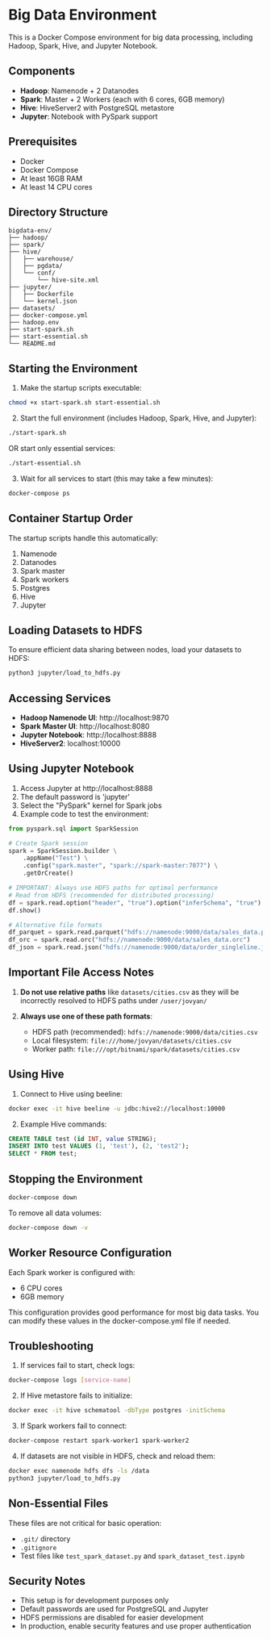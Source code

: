 # Big Data Environment

This is a Docker Compose environment for big data processing, including Hadoop, Spark, Hive, and Jupyter Notebook.

## Components

- **Hadoop**: Namenode + 2 Datanodes
- **Spark**: Master + 2 Workers (each with 6 cores, 6GB memory)
- **Hive**: HiveServer2 with PostgreSQL metastore
- **Jupyter**: Notebook with PySpark support

## Prerequisites

- Docker
- Docker Compose
- At least 16GB RAM
- At least 14 CPU cores

## Directory Structure

```
bigdata-env/
├── hadoop/
├── spark/
├── hive/
│   ├── warehouse/
│   ├── pgdata/
│   └── conf/
│       └── hive-site.xml
├── jupyter/
│   ├── Dockerfile
│   └── kernel.json
├── datasets/
├── docker-compose.yml
├── hadoop.env
├── start-spark.sh
├── start-essential.sh
└── README.md
```

## Starting the Environment

1. Make the startup scripts executable:
```bash
chmod +x start-spark.sh start-essential.sh
```

2. Start the full environment (includes Hadoop, Spark, Hive, and Jupyter):
```bash
./start-spark.sh
```

OR start only essential services:
```bash
./start-essential.sh
```

3. Wait for all services to start (this may take a few minutes):
```bash
docker-compose ps
```

## Container Startup Order
The startup scripts handle this automatically:
1. Namenode
2. Datanodes
3. Spark master
4. Spark workers
5. Postgres
6. Hive
7. Jupyter

## Loading Datasets to HDFS
To ensure efficient data sharing between nodes, load your datasets to HDFS:
```bash
python3 jupyter/load_to_hdfs.py
```

## Accessing Services

- **Hadoop Namenode UI**: http://localhost:9870
- **Spark Master UI**: http://localhost:8080
- **Jupyter Notebook**: http://localhost:8888
- **HiveServer2**: localhost:10000

## Using Jupyter Notebook

1. Access Jupyter at http://localhost:8888
2. The default password is 'jupyter'
3. Select the "PySpark" kernel for Spark jobs
4. Example code to test the environment:

```python
from pyspark.sql import SparkSession

# Create Spark session
spark = SparkSession.builder \
    .appName("Test") \
    .config("spark.master", "spark://spark-master:7077") \
    .getOrCreate()

# IMPORTANT: Always use HDFS paths for optimal performance
# Read from HDFS (recommended for distributed processing)
df = spark.read.option("header", "true").option("inferSchema", "true").csv("hdfs://namenode:9000/data/cities.csv")
df.show()

# Alternative file formats
df_parquet = spark.read.parquet("hdfs://namenode:9000/data/sales_data.parquet")
df_orc = spark.read.orc("hdfs://namenode:9000/data/sales_data.orc")
df_json = spark.read.json("hdfs://namenode:9000/data/order_singleline.json")
```

## Important File Access Notes

1. **Do not use relative paths** like `datasets/cities.csv` as they will be incorrectly resolved to HDFS paths under `/user/jovyan/`

2. **Always use one of these path formats**:
   - HDFS path (recommended): `hdfs://namenode:9000/data/cities.csv`
   - Local filesystem: `file:///home/jovyan/datasets/cities.csv`
   - Worker path: `file:///opt/bitnami/spark/datasets/cities.csv`

## Using Hive

1. Connect to Hive using beeline:
```bash
docker exec -it hive beeline -u jdbc:hive2://localhost:10000
```

2. Example Hive commands:
```sql
CREATE TABLE test (id INT, value STRING);
INSERT INTO test VALUES (1, 'test'), (2, 'test2');
SELECT * FROM test;
```

## Stopping the Environment

```bash
docker-compose down
```

To remove all data volumes:
```bash
docker-compose down -v
```

## Worker Resource Configuration
Each Spark worker is configured with:
- 6 CPU cores
- 6GB memory

This configuration provides good performance for most big data tasks. You can modify these values in the docker-compose.yml file if needed.

## Troubleshooting

1. If services fail to start, check logs:
```bash
docker-compose logs [service-name]
```

2. If Hive metastore fails to initialize:
```bash
docker exec -it hive schematool -dbType postgres -initSchema
```

3. If Spark workers fail to connect:
```bash
docker-compose restart spark-worker1 spark-worker2
```

4. If datasets are not visible in HDFS, check and reload them:
```bash
docker exec namenode hdfs dfs -ls /data
python3 jupyter/load_to_hdfs.py
```

## Non-Essential Files
These files are not critical for basic operation:
- `.git/` directory
- `.gitignore`
- Test files like `test_spark_dataset.py` and `spark_dataset_test.ipynb`

## Security Notes

- This setup is for development purposes only
- Default passwords are used for PostgreSQL and Jupyter
- HDFS permissions are disabled for easier development
- In production, enable security features and use proper authentication 